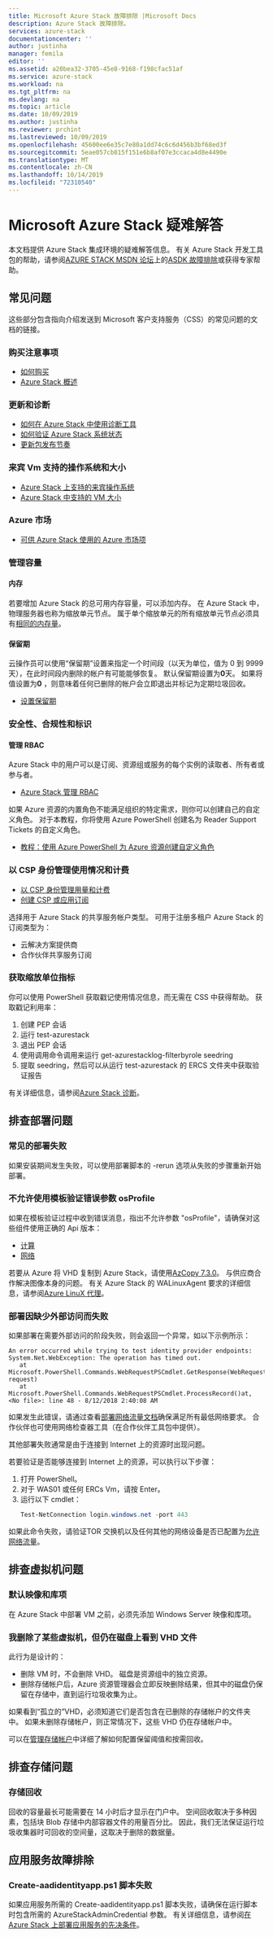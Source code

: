 ```yaml
---
title: Microsoft Azure Stack 故障排除 |Microsoft Docs
description: Azure Stack 故障排除。
services: azure-stack
documentationcenter: ''
author: justinha
manager: femila
editor: ''
ms.assetid: a20bea32-3705-45e8-9168-f198cfac51af
ms.service: azure-stack
ms.workload: na
ms.tgt_pltfrm: na
ms.devlang: na
ms.topic: article
ms.date: 10/09/2019
ms.author: justinha
ms.reviewer: prchint
ms.lastreviewed: 10/09/2019
ms.openlocfilehash: 45600ee6e35c7e80a1dd74c6c6d456b3bf68ed3f
ms.sourcegitcommit: 5eae057cb815f151e6b8af07e3ccaca4d8e4490e
ms.translationtype: MT
ms.contentlocale: zh-CN
ms.lasthandoff: 10/14/2019
ms.locfileid: "72310540"
---
```

# <a name="microsoft-azure-stack-troubleshooting"></a>Microsoft Azure Stack 疑难解答

本文档提供 Azure Stack 集成环境的疑难解答信息。 有关 Azure Stack 开发工具包的帮助，请参阅[AZURE STACK MSDN 论坛](https://social.msdn.microsoft.com/Forums/azure/home?forum=azurestack)上的[ASDK 故障排除](../asdk/asdk-troubleshooting.md)或获得专家帮助。 

## <a name="frequently-asked-questions"></a>常见问题

这些部分包含指向介绍发送到 Microsoft 客户支持服务（CSS）的常见问题的文档的链接。

### <a name="purchase-considerations"></a>购买注意事项

* [如何购买](https://azure.microsoft.com/overview/azure-stack/how-to-buy/)
* [Azure Stack 概述](azure-stack-overview.md)

### <a name="updates-and-diagnostics"></a>更新和诊断

* [如何在 Azure Stack 中使用诊断工具](azure-stack-diagnostics.md)
* [如何验证 Azure Stack 系统状态](azure-stack-diagnostic-test.md)
* [更新包发布节奏](azure-stack-servicing-policy.md#update-package-release-cadence)

### <a name="supported-operating-systems-and-sizes-for-guest-vms"></a>来宾 Vm 支持的操作系统和大小

* [Azure Stack 上支持的来宾操作系统](azure-stack-supported-os.md)
* [Azure Stack 中支持的 VM 大小](../user/azure-stack-vm-sizes.md)

### <a name="azure-marketplace"></a>Azure 市场

* [可供 Azure Stack 使用的 Azure 市场项](azure-stack-marketplace-azure-items.md)

### <a name="manage-capacity"></a>管理容量

#### <a name="memory"></a>内存

若要增加 Azure Stack 的总可用内存容量，可以添加内存。 在 Azure Stack 中，物理服务器也称为缩放单元节点。 属于单个缩放单元的所有缩放单元节点必须具有[相同的内存量](azure-stack-manage-storage-physical-memory-capacity.md)。

#### <a name="retention-period"></a>保留期

云操作员可以使用“保留期”设置来指定一个时间段（以天为单位，值为 0 到 9999 天），在此时间段内删除的帐户有可能能够恢复。 默认保留期设置为**0**天。 如果将值设置为**0** ，则意味着任何已删除的帐户会立即退出并标记为定期垃圾回收。

* [设置保留期](azure-stack-manage-storage-accounts.md#set-the-retention-period)

### <a name="security-compliance-and-identity"></a>安全性、合规性和标识  

#### <a name="manage-rbac"></a>管理 RBAC

Azure Stack 中的用户可以是订阅、资源组或服务的每个实例的读取者、所有者或参与者。

* [Azure Stack 管理 RBAC](azure-stack-manage-permissions.md)

如果 Azure 资源的内置角色不能满足组织的特定需求，则你可以创建自己的自定义角色。 对于本教程，你将使用 Azure PowerShell 创建名为 Reader Support Tickets 的自定义角色。

* [教程：使用 Azure PowerShell 为 Azure 资源创建自定义角色](https://docs.microsoft.com/azure/role-based-access-control/tutorial-custom-role-powershell)

### <a name="manage-usage-and-billing-as-a-csp"></a>以 CSP 身份管理使用情况和计费

* [以 CSP 身份管理用量和计费](azure-stack-add-manage-billing-as-a-csp.md#create-a-csp-or-apss-subscription)
* [创建 CSP 或应用订阅](azure-stack-add-manage-billing-as-a-csp.md#create-a-csp-or-apss-subscription)

选择用于 Azure Stack 的共享服务帐户类型。 可用于注册多租户 Azure Stack 的订阅类型为：

* 云解决方案提供商
* 合作伙伴共享服务订阅

### <a name="get-scale-unit-metrics"></a>获取缩放单位指标

你可以使用 PowerShell 获取戳记使用情况信息，而无需在 CSS 中获得帮助。 获取戳记利用率： 

1. 创建 PEP 会话
2. 运行 test-azurestack
3. 退出 PEP 会话
4. 使用调用命令调用来运行 get-azurestacklog-filterbyrole seedring
5. 提取 seedring，然后可以从运行 test-azurestack 的 ERCS 文件夹中获取验证报告

有关详细信息，请参阅[Azure Stack 诊断](azure-stack-configure-on-demand-diagnostic-log-collection.md#to-run-get-azurestacklog-on-azure-stack-integrated-systems)。

## <a name="troubleshoot-deployment"></a>排查部署问题 
### <a name="general-deployment-failure"></a>常见的部署失败
如果安装期间发生失败，可以使用部署脚本的 -rerun 选项从失败的步骤重新开始部署。  

### <a name="template-validation-error-parameter-osprofile-is-not-allowed"></a>不允许使用模板验证错误参数 osProfile

如果在模板验证过程中收到错误消息，指出不允许参数 "osProfile"，请确保对这些组件使用正确的 Api 版本：

- [计算](https://docs.microsoft.com/azure-stack/user/azure-stack-profiles-azure-resource-manager-versions#microsoftcompute)
- [网络](https://docs.microsoft.com/azure-stack/user/azure-stack-profiles-azure-resource-manager-versions#microsoftnetwork)

若要从 Azure 将 VHD 复制到 Azure Stack，请使用[AzCopy 7.3.0](https://docs.microsoft.com/azure-stack/user/azure-stack-storage-transfer#download-and-install-azcopy)。 与供应商合作解决图像本身的问题。 有关 Azure Stack 的 WALinuxAgent 要求的详细信息，请参阅[Azure LinuX 代理](azure-stack-linux.md#azure-linux-agent)。

### <a name="deployment-fails-due-to-lack-of-external-access"></a>部署因缺少外部访问而失败
如果部署在需要外部访问的阶段失败，则会返回一个异常，如以下示例所示：

```
An error occurred while trying to test identity provider endpoints: System.Net.WebException: The operation has timed out.
   at Microsoft.PowerShell.Commands.WebRequestPSCmdlet.GetResponse(WebRequest request)
   at Microsoft.PowerShell.Commands.WebRequestPSCmdlet.ProcessRecord()at, <No file>: line 48 - 8/12/2018 2:40:08 AM
```
如果发生此错误，请通过查看[部署网络流量文档](deployment-networking.md)确保满足所有最低网络要求。 合作伙伴也可使用网络检查器工具（在合作伙伴工具包中提供）。

其他部署失败通常是由于连接到 Internet 上的资源时出现问题。

若要验证是否能够连接到 Internet 上的资源，可以执行以下步骤：

1. 打开 PowerShell。
2. 对于 WAS01 或任何 ERCs Vm，请按 Enter。
3. 运行以下 cmdlet： 
   ```powershell
   Test-NetConnection login.windows.net -port 443
   ```

如果此命令失败，请验证TOR 交换机以及任何其他的网络设备是否已配置为[允许网络流量](azure-stack-network.md)。

## <a name="troubleshoot-virtual-machines"></a>排查虚拟机问题
### <a name="default-image-and-gallery-item"></a>默认映像和库项
在 Azure Stack 中部署 VM 之前，必须先添加 Windows Server 映像和库项。


### <a name="i-have-deleted-some-virtual-machines-but-still-see-the-vhd-files-on-disk"></a>我删除了某些虚拟机，但仍在磁盘上看到 VHD 文件
此行为是设计的：

* 删除 VM 时，不会删除 VHD。 磁盘是资源组中的独立资源。
* 删除存储帐户后，Azure 资源管理器会立即反映删除结果，但其中的磁盘仍保留在存储中，直到运行垃圾收集为止。

如果看到“孤立的”VHD，必须知道它们是否包含在已删除的存储帐户的文件夹中。 如果未删除存储帐户，则正常情况下，这些 VHD 仍在存储帐户中。

可以在[管理存储帐户](azure-stack-manage-storage-accounts.md)中详细了解如何配置保留阈值和按需回收。

## <a name="troubleshoot-storage"></a>排查存储问题
### <a name="storage-reclamation"></a>存储回收
回收的容量最长可能需要在 14 小时后才显示在门户中。 空间回收取决于多种因素，包括块 Blob 存储中内部容器文件的用量百分比。 因此，我们无法保证运行垃圾收集器时可回收的空间量，这取决于删除的数据量。

## <a name="troubleshooting-app-service"></a>应用服务故障排除
### <a name="create-aadidentityappps1-script-fails"></a>Create-aadidentityapp.ps1 脚本失败

如果应用服务所需的 Create-aadidentityapp.ps1 脚本失败，请确保在运行脚本时包含所需的 AzureStackAdminCredential 参数。 有关详细信息，请参阅[在 Azure Stack 上部署应用服务的先决条件](azure-stack-app-service-before-you-get-started.md#create-an-azure-active-directory-app)。

